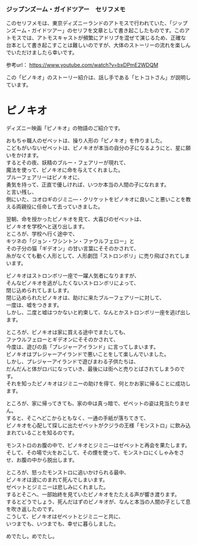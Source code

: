 ### ジップンズーム・ガイドツアー　セリフメモ  

このセリフメモは、東京ディズニーランドのアトモスで行われていた、「ジップンズーム・ガイドツアー」のセリフを文章として書き起こしたものです。このアトモスでは、アトモスキャストが頻繁にアドリブを混ぜて演じるため、正確な台本として書き起こすことは難しいのですが、大体のストーリーの流れを楽しんでいただけましたら幸いです。

参考url： https://www.youtube.com/watch?v=bxDPmE2WDQM  
  
この「ピノキオ」のストーリー紹介は、話し手である「ヒトコトさん」が説明しています。  
  
  
# ピノキオ  
  
ディズニー映画「ピノキオ」の物語のご紹介です。  
  
おもちゃ職人のゼペットは、操り人形の「ピノキオ」を作りました。  
こどもがいないゼペットは、ピノキオが本当の自分の子になるようにと、星に願いをかけます。  
するとその夜、妖精のブルー・フェアリーが現れて、  
魔法を使って、ピノキオに命を与えてくれました。  
ブルーフェアリーはピノキオに、  
勇気を持って、正直で優しければ、いつか本当の人間の子になれます。  
と言い残し、  
側にいた、コオロギのジミニ―・クリケットをピノキオに良いこと悪いことを教える両親役に任命して去っていきました。  
  
翌朝、命を授かったピノキオを見て、大喜びのゼペットは、  
ピノキオを学校へと送り出します。  
ところが、学校へ行く途中で、  
キツネの「ジョン・ワシントン・ファウルフェロー」と  
その子分の猫「ギデオン」の甘い言葉にそそのかされて、  
糸がなくても動く人形として、人形劇団「ストロンボリ」に売り飛ばされてしまいます。  
  
ピノキオはストロンボリ一座で一躍人気者になりますが、  
そんなピノキオを逃がしたくないストロンボリによって、  
閉じ込められてしまします。  
閉じ込められたピノキオは、助けに来たブルーフェアリーに対して、  
一度は、嘘をつきます。  
しかし、二度と嘘はつかないと約束して、なんとかストロンボリ一座を逃げ出します。  
  
ところが、ピノキオは家に買える途中でまたしても、  
ファウルフェローとギデオンにそそのかされて、  
今度は、遊びの島「プレジャーアイランド」に言ってしまいます。  
ピノキオはプレジャーアイランドで悪いことをして楽しんでいました。  
しかし、プレジャーアイランドで遊びまわる子供たちは、  
だんだんと体がロバになっていき、最後には街へと売りとばされてしまうのです。  
それを知ったピノキオはジミニーの助けを得て、何とかお家に帰ることに成功します。  
  
ところが、家に帰ってきても、家の中は真っ暗で、ゼペットの姿は見当たりません。  
すると、そこへどこからともなく、一通の手紙が落ちてきて、  
ピノキオを心配して探しに出たゼペットがクジラの王様「モンストロ」に飲み込まれていることを知るのです。  
  
モンストロのお腹の中で、ピノキオとジミニ―はゼペットと再会を果たします。  
そして、その場で火をおこして、その煙を使って、モンストロにくしゃみをさせ、お腹の中から脱出します。  
  
ところが、怒ったモンストロに追いかけられる最中、  
ピノキオは波にのまれて死んでしまいます。  
ゼペットとジミニーは悲しみにくれました。  
するとそこへ、一部始終を見ていたピノキオをたたえる声が響き渡ります。  
するとどうでしょう、死んだはずのピノキオが、なんと本当の人間の子として息を吹き返したのです。  
こうして、ピノキオはゼペットとジミニーと共に、  
いつまでも、いつまでも、幸せに暮らしました。  
  
めでたし。めでたし。  
  